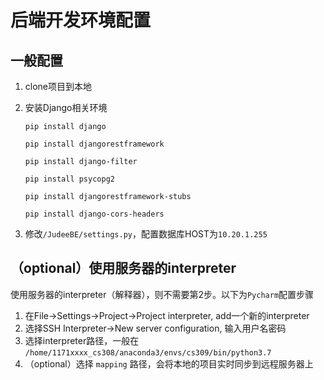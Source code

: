 # 后端开发环境配置

## 一般配置

1. clone项目到本地

2. 安装Django相关环境

   ```
   pip install django
   
   pip install djangorestframework
   
   pip install django-filter
   
   pip install psycopg2
   
   pip install djangorestframework-stubs
   
   pip install django-cors-headers
   ```

   

3. 修改`/JudeeBE/settings.py`，配置数据库HOST为`10.20.1.255`

## （optional）使用服务器的interpreter

使用服务器的interpreter（解释器），则不需要第2步。以下为`Pycharm`配置步骤

1. 在File->Settings->Project->Project interpreter, add一个新的interpreter
2. 选择SSH Interpreter->New server configuration, 输入用户名密码
3. 选择interpreter路径，一般在 `/home/1171xxxx_cs308/anaconda3/envs/cs309/bin/python3.7` 
4. （optional）选择 `mapping` 路径，会将本地的项目实时同步到远程服务器上

